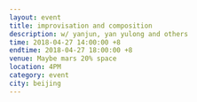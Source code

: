 ```yaml
---
layout: event
title: improvisation and composition
description: w/ yanjun, yan yulong and others
time: 2018-04-27 14:00:00 +8
endtime: 2018-04-27 18:00:00 +8
venue: Maybe mars 20% space
location: 4PM
category: event
city: beijing
---
```

